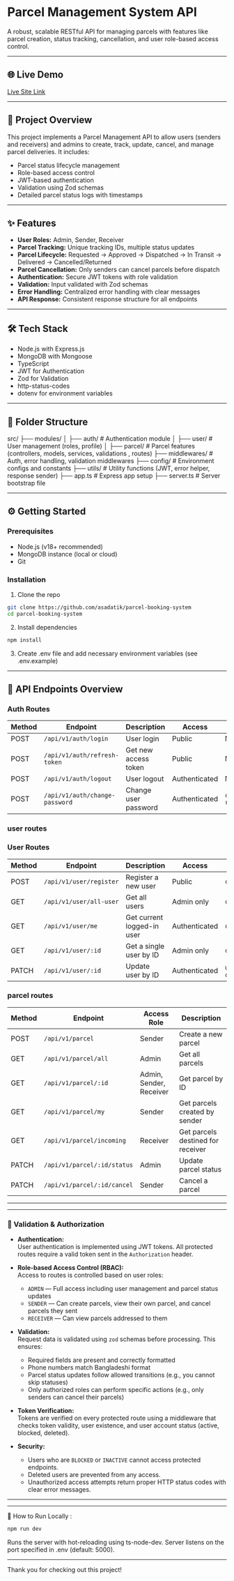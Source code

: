 # Parcel Management System API

A robust, scalable RESTful API for managing parcels with features like parcel creation, status tracking, cancellation, and user role-based access control.

---

## 🌐 Live Demo
[Live Site Link](888)

---
## 🚀 Project Overview  
This project implements a Parcel Management API to allow users (senders and receivers) and admins to create, track, update, cancel, and manage parcel deliveries. It includes:

- Parcel status lifecycle management  
- Role-based access control  
- JWT-based authentication  
- Validation using Zod schemas  
- Detailed parcel status logs with timestamps
---

## ✨ Features

- **User Roles:** Admin, Sender, Receiver  
- **Parcel Tracking:** Unique tracking IDs, multiple status updates  
- **Parcel Lifecycle:** Requested → Approved → Dispatched → In Transit → Delivered → Cancelled/Returned  
- **Parcel Cancellation:** Only senders can cancel parcels before dispatch  
- **Authentication:** Secure JWT tokens with role validation  
- **Validation:** Input validated with Zod schemas  
- **Error Handling:** Centralized error handling with clear messages  
- **API Response:** Consistent response structure for all endpoints  

---

## 🛠️ Tech Stack

- Node.js with Express.js  
- MongoDB with Mongoose  
- TypeScript  
- JWT for Authentication  
- Zod for Validation  
- http-status-codes  
- dotenv for environment variables  

---

## 📂 Folder Structure

src/
├── modules/
│ ├── auth/ # Authentication module 
│ ├── user/ # User management (roles, profile)
│ ├── parcel/ # Parcel features (controllers, models, services, validations , routes)
├── middlewares/ # Auth, error handling, validation middlewares
├── config/ # Environment configs and constants
├── utils/ # Utility functions (JWT, error helper, response sender)
├── app.ts # Express app setup
├── server.ts # Server bootstrap file

---

## ⚙️ Getting Started

### Prerequisites

- Node.js (v18+ recommended)  
- MongoDB instance (local or cloud)  
- Git  

### Installation

1. Clone the repo  
```bash
git clone https://github.com/asadatik/parcel-booking-system
cd parcel-booking-system

```
2. Install dependencies

```bash
npm install
```
3.   Create .env file and add necessary environment variables (see .env.example)

---
##  📡 API Endpoints Overview

### Auth Routes

| Method | Endpoint                  | Description                 | Access        | Validation                     |
|--------|---------------------------|-----------------------------|---------------|-------------------------------|
| POST   | `/api/v1/auth/login`       | User login                  | Public        | None                          |
| POST   | `/api/v1/auth/refresh-token` | Get new access token       | Public        | None                          |
| POST   | `/api/v1/auth/logout`      | User logout                 | Authenticated | None                          |
| POST   | `/api/v1/auth/change-password` | Change user password     | Authenticated | `checkAuth(all roles)`         |

### user routes

 ### User Routes

| Method | Endpoint                  | Description                  | Access        | Validation                  |
|--------|---------------------------|------------------------------|---------------|-----------------------------|
| POST   | `/api/v1/user/register`   | Register a new user           | Public        | `createUserZodSchema`       |
| GET    | `/api/v1/user/all-user`   | Get all users                 | Admin only    | `checkAuth(Role.ADMIN)`     |
| GET    | `/api/v1/user/me`         | Get current logged-in user    | Authenticated | `checkAuth(all roles)`      |
| GET    | `/api/v1/user/:id`        | Get a single user by ID       | Admin only    | `checkAuth(Role.ADMIN)`     |
| PATCH  | `/api/v1/user/:id`        | Update user by ID             | Authenticated | `updateUserZodSchema` & `checkAuth(all roles)` |

### parcel routes

| Method | Endpoint                  | Access Role             | Description                       |
| ------ | ------------------------- | ----------------------- | --------------------------------- |
| POST   | `/api/v1/parcel`            | Sender                  | Create a new parcel               |
| GET    | `/api/v1/parcel/all`        | Admin                   | Get all parcels                   |
| GET    | `/api/v1/parcel/:id`        | Admin, Sender, Receiver | Get parcel by ID                  |
| GET    | `/api/v1/parcel/my`         | Sender                  | Get parcels created by sender     |
| GET    | `/api/v1/parcel/incoming`   | Receiver                | Get parcels destined for receiver |
| PATCH  | `/api/v1/parcel/:id/status` | Admin                   | Update parcel status              |
| PATCH  | `/api/v1/parcel/:id/cancel` | Sender                  | Cancel a parcel                   |
---

--- 
### 🔐 Validation & Authorization

- **Authentication:**  
  User authentication is implemented using JWT tokens. All protected routes require a valid token sent in the `Authorization` header.

- **Role-based Access Control (RBAC):**  
  Access to routes is controlled based on user roles:  
  - `ADMIN` — Full access including user management and parcel status updates  
  - `SENDER` — Can create parcels, view their own parcel, and cancel parcels they sent  
  - `RECEIVER` — Can view parcels addressed to them
- **Validation:**  
  Request data is validated using `zod` schemas before processing. This ensures:  
  - Required fields are present and correctly formatted  
  - Phone numbers match Bangladeshi format  
  - Parcel status updates follow allowed transitions (e.g., you cannot skip statuses)  
  - Only authorized roles can perform specific actions (e.g., only senders can cancel their parcels)

- **Token Verification:**  
  Tokens are verified on every protected route using a middleware that checks token validity, user existence, and user account status (active, blocked, deleted).

- **Security:**  
  - Users who are `BLOCKED` or `INACTIVE` cannot access protected endpoints.  
  - Deleted users are prevented from any access.  
  - Unauthorized access attempts return proper HTTP status codes with clear error messages.

---
---

🏃 How to Run Locally :
```bash
npm run dev
```
Runs the server with hot-reloading using ts-node-dev.
Server listens on the port specified in .env (default: 5000).

---

Thank you for checking out this project!
